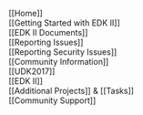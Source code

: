 [[Home]]<br/>
[[Getting Started with EDK II]]<br/>
[[EDK II Documents]]<br/>
[[Reporting Issues]]<br />
[[Reporting Security Issues]]<br />
[[Community Information]]<br/>
[[UDK2017]]<br/>
[[EDK II]]<br/>
[[Additional Projects]] & [[Tasks]]<br/>
[[Community Support]]